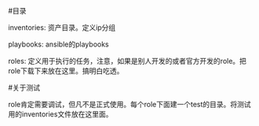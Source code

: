 #目录

inventories: 资产目录。定义ip分组

playbooks: ansible的playbooks

roles: 定义用于执行的任务，注意，如果是别人开发的或者官方开发的role。把role下载下来放在这里。搞明白吃透。

#关于测试

role肯定需要调试，但凡不是正式使用。每个role下面建一个test的目录。将测试用的inventories文件放在这里面。

